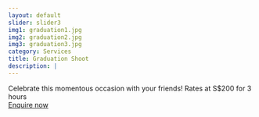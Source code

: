 ```yaml
---
layout: default
slider: slider3
img1: graduation1.jpg
img2: graduation2.jpg
img3: graduation3.jpg
category: Services
title: Graduation Shoot
description: |
---
```

Celebrate this momentous occasion with your friends! Rates at S$200 for 3 hours<br>
<a class="page-scroll" href="#contact">Enquire now</a>
